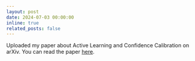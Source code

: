 ```yaml
---
layout: post
date: 2024-07-03 00:00:00
inline: true
related_posts: false
---
```


Uploaded my paper about Active Learning and Confidence Calibration on arXiv. You can read the paper [here](https://arxiv.org/abs/2407.02335). 

